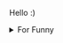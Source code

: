 

Hello :)  <details>

<summary>For Funny</summary>




<!--START_SECTION:waka-->
![Code Time](http://img.shields.io/badge/Code%20Time-157%20hrs%202%20mins-blue)

![Profile Views](http://img.shields.io/badge/Profile%20Views-5-blue)

**🐱 My GitHub Data** 

> 🏆 514 Contributions in the Year 2022
 > 
> 📦 75.0 kB Used in GitHub's Storage 
 > 
> 💼 Opted to Hire
 > 
> 📜 46 Public Repositories 
 > 
> 🔑 2 Private Repositories  
 > 
**I'm a Night 🦉** 

```text
🌞 Morning    77 commits     ████░░░░░░░░░░░░░░░░░░░░░   16.08% 
🌆 Daytime    151 commits    ████████░░░░░░░░░░░░░░░░░   31.52% 
🌃 Evening    123 commits    ██████░░░░░░░░░░░░░░░░░░░   25.68% 
🌙 Night      128 commits    ██████░░░░░░░░░░░░░░░░░░░   26.72%

```
📅 **I'm Most Productive on Monday** 

```text
Monday       97 commits     █████░░░░░░░░░░░░░░░░░░░░   20.25% 
Tuesday      46 commits     ██░░░░░░░░░░░░░░░░░░░░░░░   9.6% 
Wednesday    67 commits     ███░░░░░░░░░░░░░░░░░░░░░░   13.99% 
Thursday     65 commits     ███░░░░░░░░░░░░░░░░░░░░░░   13.57% 
Friday       90 commits     ████░░░░░░░░░░░░░░░░░░░░░   18.79% 
Saturday     50 commits     ██░░░░░░░░░░░░░░░░░░░░░░░   10.44% 
Sunday       64 commits     ███░░░░░░░░░░░░░░░░░░░░░░   13.36%

```


📊 **This Week I Spent My Time On** 

```text
⌚︎ Time Zone: Europe/Istanbul

💬 Programming Languages: 
JavaScript               3 hrs 9 mins        ████████████████████████░   96.74% 
JSON                     2 mins              ░░░░░░░░░░░░░░░░░░░░░░░░░   1.51% 
TypeScript               2 mins              ░░░░░░░░░░░░░░░░░░░░░░░░░   1.21% 
Git Config               0 secs              ░░░░░░░░░░░░░░░░░░░░░░░░░   0.19% 
Other                    0 secs              ░░░░░░░░░░░░░░░░░░░░░░░░░   0.11%

🐱‍💻 Projects: 
mock-api-todo            2 hrs 12 mins       █████████████████░░░░░░░░   67.62% 
cv-builder               35 mins             ████░░░░░░░░░░░░░░░░░░░░░   18.17% 
React-CRUD-Operation-V2  17 mins             ██░░░░░░░░░░░░░░░░░░░░░░░   8.69% 
halid.dev                10 mins             █░░░░░░░░░░░░░░░░░░░░░░░░   5.53%

```

**I Mostly Code in JavaScript** 

```text
JavaScript               18 repos            ███████████░░░░░░░░░░░░░░   46.15% 
HTML                     7 repos             ████░░░░░░░░░░░░░░░░░░░░░   17.95% 
CSS                      6 repos             ███░░░░░░░░░░░░░░░░░░░░░░   15.38% 
Swift                    5 repos             ███░░░░░░░░░░░░░░░░░░░░░░   12.82% 
TypeScript               2 repos             █░░░░░░░░░░░░░░░░░░░░░░░░   5.13%

```



 Last Updated on 05/09/2022 18:51:53 UTC
<!--END_SECTION:waka-->

</details>
